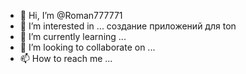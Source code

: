 - 👋 Hi, I’m @Roman777771
- 👀 I’m interested in ... создание приложений для ton
- 🌱 I’m currently learning ...
- 💞️ I’m looking to collaborate on ...
- 📫 How to reach me ...

<!---
Roman777771/Roman777771 is a ✨ special ✨ repository because its `README.md` (this file) appears on your GitHub profile.
You can click the Preview link to take a look at your changes.
--->
